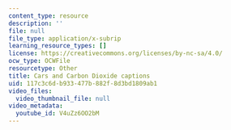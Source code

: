 ```yaml
---
content_type: resource
description: ''
file: null
file_type: application/x-subrip
learning_resource_types: []
license: https://creativecommons.org/licenses/by-nc-sa/4.0/
ocw_type: OCWFile
resourcetype: Other
title: Cars and Carbon Dioxide captions
uid: 117c3c6d-b933-477b-882f-8d3bd1809ab1
video_files:
  video_thumbnail_file: null
video_metadata:
  youtube_id: V4uZz6OO2bM
---
```

